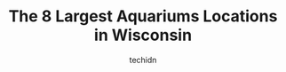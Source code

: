 ---
layout: ampstory
image: https://i0.wp.com/paketmu.com/wp-content/uploads/2023/06/oceans-of-fun-with-ocean-connections-0-in-wisconsin-1686367949.jpeg?resize=640,853
author: techidn
featured: false
description: Explore the diverse Aquarium scene in Wisconsin, home to an incredible selection of 8 establishments catering to every taste. Whether youre in search of iconic favorites or undiscovered tre
title: The 8 Largest Aquariums Locations in Wisconsin
cover:
   title: The 8 Largest Aquariums Locations in Wisconsin
   subtitle: RICKPATE
   background: https://paketmu.com/wp-content/uploads/2023/06/oceans-of-fun-with-ocean-connections-0-in-wisconsin-1686367949.jpeg

pages: 
 - layout: thirds
   top: <h1>#1 Milwaukee County Zoo</h1>
   bottom: "<p>Super fun day with family with kids. The animals look very clean and healthy! The zookeepers looked very responsible and kind when handling the animals. We saw feeding ar</p>"
   background: https://paketmu.com/wp-content/uploads/2023/06/oceans-of-fun-with-ocean-connections-1-in-wisconsin-1686367950.jpeg
   backgroundblur: true
 - layout: thirds
   top: <h1>#2 Advanced Aquarium Systems</h1>
   bottom: "<p>Really happy with my experience. A very knowledgeable straight forward group. I ordered a very rare fish all the way across the country from the store. ( Mississippi ) . </p>"
   background: https://paketmu.com/wp-content/uploads/2023/06/oceans-of-fun-with-ocean-connections-2-in-wisconsin-1686367950.jpeg
   cta:
      link: https://paketmu.com/the-8-largest-aquariums-locations-in-wisconsin/
      text: The 8 Largest Aquariums Locations in Wisconsin
 - layout: thirds
   top: <h1>#3 Aquarium Pets</h1>
   bottom: "<p>If you want fish, this is the place to go! They are very knowledgeable as they have been in the business since they were kids, when their mom owned a pet store. They are </p>"
   background: https://paketmu.com/wp-content/uploads/2023/06/oceans-of-fun-with-ocean-connections-3-in-wisconsin-1686367951.jpeg
   cta:
      link: https://paketmu.com/the-8-largest-aquariums-locations-in-wisconsin/
      text: The 8 Largest Aquariums Locations in Wisconsin
 - layout: thirds
   top: <h1>#4 America Aquaria</h1>
   bottom: "<p>3485 N 124th St, Brookfield, WI 53005, United States</p>"
   background: https://images.unsplash.com/photo-1536745287225-21d689278fd1?ixlib=rb-4.0.3&ixid=MnwxMjA3fDB8MHxwaG90by1wYWdlfHx8fGVufDB8fHx8&auto=format&fit=crop&w=640&h=853&q=80
   cta:
      link: https://paketmu.com/the-8-largest-aquariums-locations-in-wisconsin/
      text: The 8 Largest Aquariums Locations in Wisconsin
 - layout: thirds
   top: <h1>#5 Oceans of Fun with Ocean Connections</h1>
   bottom: "<p>10001 W Bluemound Rd, Milwaukee, WI 53226, United States</p>"
   background: https://images.unsplash.com/photo-1549241520-425e3dfc01cb?ixlib=rb-4.0.3&ixid=MnwxMjA3fDB8MHxwaG90by1wYWdlfHx8fGVufDB8fHx8&auto=format&fit=crop&w=640&h=853&q=80
   cta:
      link: https://paketmu.com/the-8-largest-aquariums-locations-in-wisconsin/
      text: The 8 Largest Aquariums Locations in Wisconsin
 - layout: thirds
   top: <h1>#6 Milwaukee Aquatics</h1>
   bottom: "<p>3946 S Howell Ave, Milwaukee, WI 53207, United States</p>"
   background: https://images.unsplash.com/photo-1609083590460-7b8cc0ca65f8?ixlib=rb-4.0.3&ixid=MnwxMjA3fDB8MHxwaG90by1wYWdlfHx8fGVufDB8fHx8&auto=format&fit=crop&w=640&h=853&q=80
   cta:
      link: https://paketmu.com/the-8-largest-aquariums-locations-in-wisconsin/
      text: The 8 Largest Aquariums Locations in Wisconsin
 - layout: thirds
   top: <h1>#7 Reiman Aquarium</h1>
   bottom: "<p>500 N Harbor Dr, Milwaukee, WI 53202, United States</p>"
   background: https://images.unsplash.com/photo-1541356665065-22676f35dd40?ixlib=rb-4.0.3&ixid=MnwxMjA3fDB8MHxwaG90by1wYWdlfHx8fGVufDB8fHx8&auto=format&fit=crop&w=640&h=853&q=80
   cta:
      link: https://paketmu.com/the-8-largest-aquariums-locations-in-wisconsin/
      text: The 8 Largest Aquariums Locations in Wisconsin
 - layout: thirds
   middle: Continue reading...
   background: https://images.unsplash.com/photo-1515405295579-ba7b45403062?ixlib=rb-4.0.3&ixid=MnwxMjA3fDB8MHxwaG90by1wYWdlfHx8fGVufDB8fHx8&auto=format&fit=crop&w=640&h=853&q=80
   cta:
      link: https://paketmu.com/the-8-largest-aquariums-locations-in-wisconsin/
      text: The 8 Largest Aquariums Locations in Wisconsin
      
---